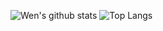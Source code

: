 ![Wen's github stats](https://github-readme-stats.vercel.app/api?username=happy9990929&rank_icon=github)
![Top Langs](https://github-readme-stats.vercel.app/api/top-langs/?username=happy9990929&layout=compact&hide=HTML)

